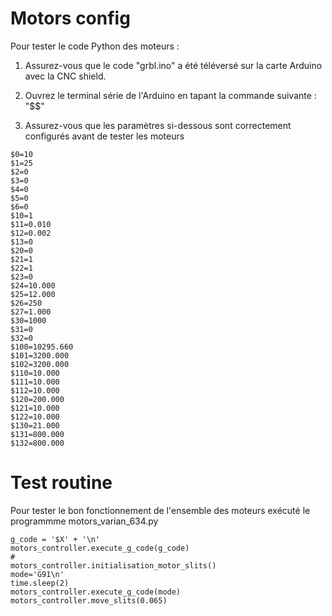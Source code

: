 # Motors config

Pour tester le code Python des moteurs :

1. Assurez-vous que le code "grbl.ino" a été téléversé sur la carte Arduino avec la CNC shield.

2. Ouvrez le terminal série de l'Arduino en tapant la commande suivante : "$$"

3. Assurez-vous que les paramètres si-dessous sont correctement configurés avant de tester les moteurs
```
$0=10
$1=25
$2=0
$3=0
$4=0
$5=0
$6=0
$10=1
$11=0.010
$12=0.002
$13=0
$20=0
$21=1
$22=1
$23=0
$24=10.000
$25=12.000
$26=250
$27=1.000
$30=1000
$31=0
$32=0
$100=10295.660
$101=3200.000
$102=3200.000
$110=10.000
$111=10.000
$112=10.000
$120=200.000
$121=10.000
$122=10.000
$130=21.000
$131=800.000
$132=800.000

```
# Test routine
Pour tester le bon fonctionnement de l'ensemble des moteurs exécuté le programmme motors_varian_634.py

    g_code = '$X' + '\n'
    motors_controller.execute_g_code(g_code)
    #
    motors_controller.initialisation_motor_slits()
    mode='G91\n'
    time.sleep(2)
    motors_controller.execute_g_code(mode)
    motors_controller.move_slits(0.065)